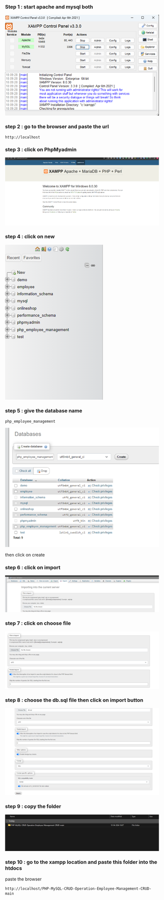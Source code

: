 ### Step 1 : start apache and mysql both

![alt text](image.png)

### step 2 : go to the browser and paste the url

```
http://localhost
```

### step 3 : click on PhpMyadmin

![alt text](image-1.png)

### step 4 : click on new

![alt text](image-2.png)

### step 5 : give the database name

```
php_employee_management
```

![alt text](image-3.png)

then click on create

### step 6 : click on import

![alt text](image-4.png)

### step 7 : click on choose file

![alt text](image-5.png)

### step 8 : choose the db.sql file then click on import button

![alt text](image-6.png)

### step 9 : copy the folder

![alt text](image-7.png)

### step 10 : go to the xampp location and paste this folder into the htdocs

paste the browser

```
http://localhost/PHP-MySQL-CRUD-Operation-Employee-Management-CRUD-main
```
